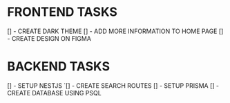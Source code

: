 # FRONTEND TASKS

[] - CREATE DARK THEME
[] - ADD MORE INFORMATION TO HOME PAGE
[] - CREATE DESIGN ON FIGMA

# BACKEND TASKS

[] - SETUP NESTJS
´[] - CREATE SEARCH ROUTES
[] - SETUP PRISMA
[] - CREATE DATABASE USING PSQL
